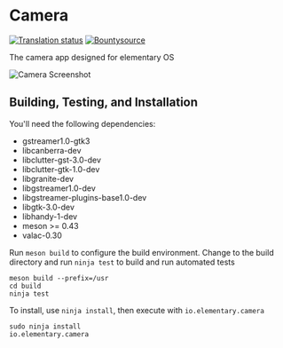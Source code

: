 # Camera
[![Translation status](https://l10n.elementary.io/widgets/camera/-/svg-badge.svg)](https://l10n.elementary.io/projects/camera/?utm_source=widget)
[![Bountysource](https://www.bountysource.com/badge/tracker?tracker_id=45629460)](https://www.bountysource.com/trackers/45629460-elementary-camera)

The camera app designed for elementary OS

![Camera Screenshot](data/screenshot.png?raw=true)

## Building, Testing, and Installation

You'll need the following dependencies:

 - gstreamer1.0-gtk3
 - libcanberra-dev
 - libclutter-gst-3.0-dev
 - libclutter-gtk-1.0-dev
 - libgranite-dev
 - libgstreamer1.0-dev
 - libgstreamer-plugins-base1.0-dev
 - libgtk-3.0-dev
 - libhandy-1-dev
 - meson >= 0.43
 - valac-0.30

Run `meson build` to configure the build environment. Change to the build directory and run `ninja test` to build and run automated tests

    meson build --prefix=/usr
    cd build
    ninja test

To install, use `ninja install`, then execute with `io.elementary.camera`

    sudo ninja install
    io.elementary.camera
